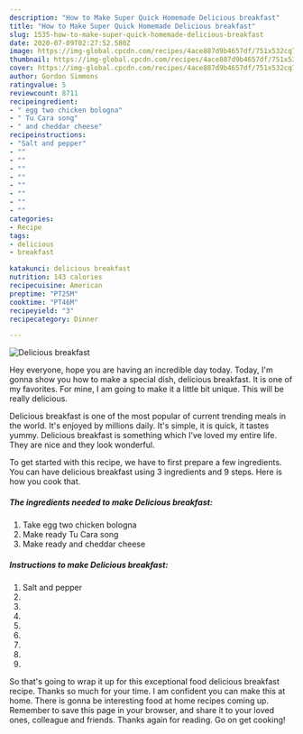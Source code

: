 ```yaml
---
description: "How to Make Super Quick Homemade Delicious breakfast"
title: "How to Make Super Quick Homemade Delicious breakfast"
slug: 1535-how-to-make-super-quick-homemade-delicious-breakfast
date: 2020-07-09T02:27:52.580Z
image: https://img-global.cpcdn.com/recipes/4ace887d9b4657df/751x532cq70/delicious-breakfast-recipe-main-photo.jpg
thumbnail: https://img-global.cpcdn.com/recipes/4ace887d9b4657df/751x532cq70/delicious-breakfast-recipe-main-photo.jpg
cover: https://img-global.cpcdn.com/recipes/4ace887d9b4657df/751x532cq70/delicious-breakfast-recipe-main-photo.jpg
author: Gordon Simmons
ratingvalue: 5
reviewcount: 8711
recipeingredient:
- " egg two chicken bologna"
- " Tu Cara song"
- " and cheddar cheese"
recipeinstructions:
- "Salt and pepper"
- ""
- ""
- ""
- ""
- ""
- ""
- ""
- ""
categories:
- Recipe
tags:
- delicious
- breakfast

katakunci: delicious breakfast 
nutrition: 143 calories
recipecuisine: American
preptime: "PT25M"
cooktime: "PT46M"
recipeyield: "3"
recipecategory: Dinner

---
```



![Delicious breakfast](https://img-global.cpcdn.com/recipes/4ace887d9b4657df/751x532cq70/delicious-breakfast-recipe-main-photo.jpg)

Hey everyone, hope you are having an incredible day today. Today, I'm gonna show you how to make a special dish, delicious breakfast. It is one of my favorites. For mine, I am going to make it a little bit unique. This will be really delicious.



Delicious breakfast is one of the most popular of current trending meals in the world. It's enjoyed by millions daily. It's simple, it is quick, it tastes yummy. Delicious breakfast is something which I've loved my entire life. They are nice and they look wonderful.


To get started with this recipe, we have to first prepare a few ingredients. You can have delicious breakfast using 3 ingredients and 9 steps. Here is how you cook that.

<!--inarticleads1-->

##### The ingredients needed to make Delicious breakfast:

1. Take  egg two chicken bologna
1. Make ready  Tu Cara song
1. Make ready  and cheddar cheese




<!--inarticleads2-->

##### Instructions to make Delicious breakfast:

1. Salt and pepper
1. 
1. 
1. 
1. 
1. 
1. 
1. 
1. 




So that's going to wrap it up for this exceptional food delicious breakfast recipe. Thanks so much for your time. I am confident you can make this at home. There is gonna be interesting food at home recipes coming up. Remember to save this page in your browser, and share it to your loved ones, colleague and friends. Thanks again for reading. Go on get cooking!
